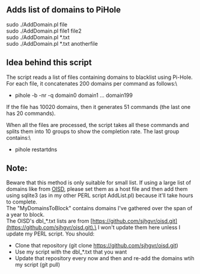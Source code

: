 Adds list of domains to PiHole
-------

sudo ./AddDomain.pl file\
sudo ./AddDomain.pl file1 file2\
sudo ./AddDomain.pl *.txt\
sudo ./AddDomain.pl *.txt anotherfile

Idea behind this script
-------
The script reads a list of files containing domains to blacklist using Pi-Hole. For each file, it concatenates 200 domains per command as follows:\
- pihole -b -nr -q domain0 domain1 ... domain199

If the file has 10020 domains, then it generates 51 commands (the last one has 20 commands).

When all the files are processed, the script takes all these commands and splits them into 10 groups to show the completion rate. The last group contains:\
- pihole restartdns

Note:
-------
Beware that this method is only suitable for small list. If using a large list of domains like from [OISD](https://github.com/sjhgvr/oisd.git), please set them as a host file and then add them using sqlite3 (as in my other PERL script AddList.pl) because it'll take hours to complete.\
The "MyDomainsToBlock" contains domains I've gathered over the span of a year to block.\
The OISD's dbl_*.txt lists are from [https://github.com/sjhgvr/oisd.git](https://github.com/sjhgvr/oisd.git).\
I won't update them here unless I update my PERL script. You should:

- Clone that repository (git clone https://github.com/sjhgvr/oisd.git)
- Use my script with the dbl_*.txt that you want
- Update that repository every now and then and re-add the domains wtih my script (git pull)
